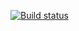 [![Build status](https://ci.appveyor.com/api/projects/status/i2wb2yna4kxvwc2m/branch/main?svg=true)](https://ci.appveyor.com/project/QvvQV/patter2/branch/main)